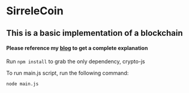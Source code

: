 # SirreleCoin
## This is a basic implementation of a blockchain
#### Please reference my <a href="https://www.sirrele.io/blog_post_10_blockchain.html">blog</a> to get a complete explanation 

Run `npm install` to grab the only dependency, crypto-js

To run main.js script, run the following command:

`node main.js`